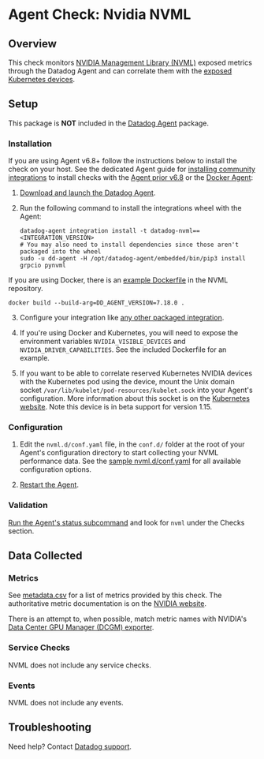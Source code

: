 # Agent Check: Nvidia NVML

## Overview

This check monitors [NVIDIA Management Library (NVML)][1] exposed metrics through the Datadog Agent and can correlate them
with the [exposed Kubernetes devices][12].

## Setup

This package is **NOT** included in the [Datadog Agent][2] package.

### Installation

If you are using Agent v6.8+ follow the instructions below to install the check on your host. See the dedicated Agent guide for [installing community integrations][3] to install checks with the [Agent prior v6.8][4] or the [Docker Agent][5]:

1. [Download and launch the Datadog Agent][2].
2. Run the following command to install the integrations wheel with the Agent:

   ```shell
   datadog-agent integration install -t datadog-nvml==<INTEGRATION_VERSION>
   # You may also need to install dependencies since those aren't packaged into the wheel
   sudo -u dd-agent -H /opt/datadog-agent/embedded/bin/pip3 install grpcio pynvml
   ```

If you are using Docker, there is an [example Dockerfile][15] in the NVML repository.

   ```shell
   docker build --build-arg=DD_AGENT_VERSION=7.18.0 .
   ```

3. Configure your integration like [any other packaged integration][6].

8. If you're using Docker and Kubernetes, you will need to expose the environment variables `NVIDIA_VISIBLE_DEVICES` and `NVIDIA_DRIVER_CAPABILITIES`. See the included Dockerfile for an example.

9. If you want to be able to correlate reserved Kubernetes NVIDIA devices with the Kubernetes pod using the device, mount the Unix domain socket `/var/lib/kubelet/pod-resources/kubelet.sock` into your Agent's configuration. More
information about this socket is on the [Kubernetes website][12].  Note this device is in beta support for version 1.15.

### Configuration

1. Edit the `nvml.d/conf.yaml` file, in the `conf.d/` folder at the root of your Agent's configuration directory to start collecting your NVML performance data. See the [sample nvml.d/conf.yaml][3] for all available configuration options.

2. [Restart the Agent][8].

### Validation

[Run the Agent's status subcommand][9] and look for `nvml` under the Checks section.

## Data Collected

### Metrics

See [metadata.csv][10] for a list of metrics provided by this check.  The authoritative metric documentation is on the [NVIDIA website][13].

There is an attempt to, when possible, match metric names with NVIDIA's [Data Center GPU Manager (DCGM) exporter][14].

### Service Checks

NVML does not include any service checks.

### Events

NVML does not include any events.

## Troubleshooting

Need help? Contact [Datadog support][11].

[1]: https://pypi.org/project/pynvml/
[2]: https://app.datadoghq.com/account/settings#agent
[3]: https://docs.datadoghq.com/agent/guide/community-integrations-installation-with-docker-agent/
[4]: https://docs.datadoghq.com/agent/guide/community-integrations-installation-with-docker-agent/?tab=agentpriorto68
[5]: https://docs.datadoghq.com/agent/guide/community-integrations-installation-with-docker-agent/?tab=docker
[6]: https://docs.datadoghq.com/agent/autodiscovery/integrations
[7]: https://github.com/DataDog/integrations-extras/blob/master/nvml/datadog_checks/nvml/data/conf.yaml.example
[8]: https://docs.datadoghq.com/agent/guide/agent-commands/#start-stop-and-restart-the-agent
[9]: https://docs.datadoghq.com/agent/guide/agent-commands/#agent-status-and-information
[10]: https://github.com/DataDog/integrations-core/blob/master/nvml/metadata.csv
[11]: https://docs.datadoghq.com/help
[12]: https://kubernetes.io/docs/concepts/extend-kubernetes/compute-storage-net/device-plugins/#monitoring-device-plugin-resources
[13]: https://docs.nvidia.com/deploy/nvml-api/group__nvmlDeviceQueries.html
[14]:https://github.com/NVIDIA/gpu-monitoring-tools/blob/master/exporters/prometheus-dcgm/dcgm-exporter/dcgm-exporter
[15]: https://github.com/DataDog/integrations-extras/blob/master/nvml/tests/Dockerfile
